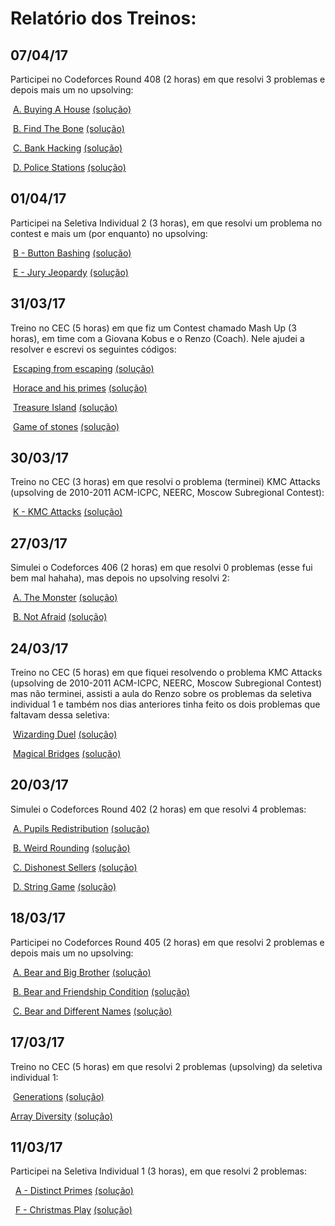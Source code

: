 # Relatório dos Treinos: 

## 07/04/17

Participei no Codeforces Round 408 (2 horas) em que resolvi 3 problemas e depois mais um no upsolving:

  [A. Buying A House](http://codeforces.com/contest/796/problem/A) [(solução)](https://github.com/germanohn/competitive-programming/blob/master/codeforces/796/a.cpp)
  
  [B. Find The Bone](http://codeforces.com/contest/796/problem/B) [(solução)](https://github.com/germanohn/competitive-programming/blob/master/codeforces/796/b.cpp)
  
  [C. Bank Hacking](http://codeforces.com/contest/796/problem/C) [(solução)](https://github.com/germanohn/competitive-programming/blob/master/codeforces/796/c.cpp)
  
  [D. Police Stations](http://codeforces.com/contest/796/problem/D) [(solução)](https://github.com/germanohn/competitive-programming/blob/master/codeforces/796/d.cpp)


## 01/04/17

Participei na Seletiva Individual 2 (3 horas), em que resolvi um problema no contest e mais um (por enquanto) no upsolving:

  [B - Button Bashing](https://open.kattis.com/problems/buttonbashing) [(solução)](https://github.com/germanohn/competitive-programming/blob/master/kattis/button_bashing.cpp)

  [E - Jury Jeopardy](https://open.kattis.com/problems/juryjeopardy) [(solução)](https://github.com/germanohn/competitive-programming/blob/master/kattis/jury_jeopardy.cpp)
  
  
## 31/03/17

Treino no CEC (5 horas) em que fiz um Contest chamado Mash Up (3 horas), em time com a Giovana Kobus e o Renzo (Coach). Nele ajudei a resolver e escrevi os seguintes códigos:

  [Escaping from escaping](http://www.spoj.com/problems/TAP2013E/) [(solução)](https://github.com/germanohn/competitive-programming/blob/master/spoj/tap2013e.cpp)
  
  [Horace and his primes](http://www.spoj.com/problems/TAP2013H/) [(solução)](https://github.com/germanohn/competitive-programming/blob/master/spoj/tap2013h.cpp)
  
  [Treasure Island](http://www.spoj.com/problems/TAP2013I/) [(solução)](https://github.com/germanohn/competitive-programming/blob/master/spoj/tap2013i.cpp)
 
  [Game of stones](http://www.spoj.com/problems/TAP2013J/) [(solução)](https://github.com/germanohn/competitive-programming/blob/master/spoj/tap2013j.cpp)
  
  
## 30/03/17

Treino no CEC (3 horas) em que resolvi o problema (terminei) KMC Attacks (upsolving de 2010-2011 ACM-ICPC, NEERC, Moscow Subregional Contest):

  [K - KMC Attacks](http://codeforces.com/group/eqgxxTNwgd/contest/100714) [(solução)](https://github.com/germanohn/competitive-programming/blob/master/camp2017unicamp/25/k.cpp)
 
 
## 27/03/17

Simulei o Codeforces 406 (2 horas) em que resolvi 0 problemas (esse fui bem mal hahaha), mas depois no upsolving resolvi 2:

  [A. The Monster](http://codeforces.com/contest/787/problem/A) [(solução)](https://github.com/germanohn/competitive-programming/blob/master/codeforces/787/a.cpp)
  
  [B. Not Afraid](http://codeforces.com/contest/787/problem/B) [(solução)](https://github.com/germanohn/competitive-programming/blob/master/codeforces/787/b.cpp)


## 24/03/17

Treino no CEC (5 horas) em que fiquei resolvendo o problema KMC Attacks (upsolving de 2010-2011 ACM-ICPC, NEERC, Moscow Subregional Contest) mas não terminei, assisti a aula do Renzo sobre os problemas da seletiva individual 1 e também nos dias anteriores tinha feito os dois problemas que faltavam dessa seletiva: 

  [Wizarding Duel](http://www.spoj.com/problems/AMR11D/en/) [(solução)](https://github.com/germanohn/competitive-programming/blob/master/seletiva2017/1/b.cpp)
  
  [Magical Bridges](http://www.spoj.com/problems/AMR11F/en/) [(solução)](https://github.com/germanohn/competitive-programming/blob/master/seletiva2017/1/c.cpp)
 

## 20/03/17

Simulei o Codeforces Round 402 (2 horas) em que resolvi 4 problemas:

  [A. Pupils Redistribution](http://codeforces.com/contest/779/problem/A) [(solução)](https://github.com/germanohn/competitive-programming/blob/master/codeforces/779/a.cpp)
  
  [B. Weird Rounding](http://codeforces.com/contest/779/problem/B) [(solução)](https://github.com/germanohn/competitive-programming/blob/master/codeforces/779/b.cpp)
  
  [C. Dishonest Sellers](http://codeforces.com/contest/779/problem/C) [(solução)](https://github.com/germanohn/competitive-programming/blob/master/codeforces/779/c.cpp)
  
  [D. String Game](http://codeforces.com/contest/779/problem/D) [(solução)](https://github.com/germanohn/competitive-programming/blob/master/codeforces/779/d.cpp)

## 18/03/17

Participei no Codeforces Round 405 (2 horas) em que resolvi 2 problemas e depois mais um no upsolving: 

  [A. Bear and Big Brother](http://codeforces.com/contest/791/problem/A) [(solução)](https://github.com/germanohn/competitive-programming/blob/master/codeforces/791/a.cpp)
  
  
  [B. Bear and Friendship Condition](http://codeforces.com/contest/791/problem/B) [(solução)](https://github.com/germanohn/competitive-programming/blob/master/codeforces/791/b.cpp)
  
  
  [C. Bear and Different Names](http://codeforces.com/contest/791/problem/C) [(solução)](https://github.com/germanohn/competitive-programming/blob/master/codeforces/791/c.cpp)

## 17/03/17

Treino no CEC (5 horas) em que resolvi 2 problemas (upsolving) da seletiva individual 1: 
  
  [Generations](http://www.spoj.com/problems/AMR11I/) [(solução)](https://github.com/germanohn/competitive-programming/blob/master/seletiva2017/1/d.cpp)
  
  
  [Array Diversity](http://www.spoj.com/problems/AMR11H/) [(solução)](https://github.com/germanohn/competitive-programming/blob/master/seletiva2017/1/e.cpp)
  
  
## 11/03/17
 
Participei na Seletiva Individual 1 (3 horas), em que resolvi 2 problemas:
 
   [A - Distinct Primes](http://www.spoj.com/problems/AMR11E/en/) [(solução)](https://github.com/germanohn/competitive-programming/blob/master/spoj/amr11e.cpp)
   
   [F - Christmas Play](http://www.spoj.com/problems/AMR10G/en/) [(solução)](https://github.com/germanohn/competitive-programming/blob/master/spoj/amr10g.cpp)
 
